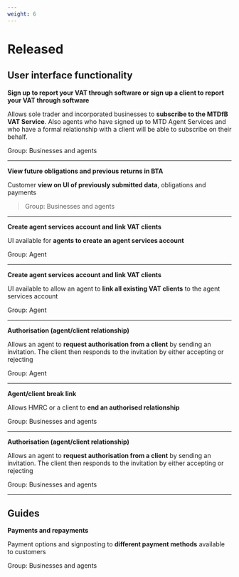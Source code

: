 ```yaml
---
weight: 6
---
```


# Released

## User interface functionality

**Sign up to report your VAT through software or sign up a client to report your VAT through software**

Allows sole trader and incorporated businesses to **subscribe to the MTDfB VAT Service**. Also agents who have signed up to MTD Agent Services and who have a formal relationship with a client will be able to subscribe on their behalf.

Group: Businesses and agents

<hr class="govuk-section-break govuk-section-break--xl govuk-section-break--visible">

**View future obligations and previous returns in BTA**

Customer **view on UI of previously submitted data**, obligations and payments

> Group: Businesses and agents

***

**Create agent services account and link VAT clients**

UI available for **agents to create an agent services account**

Group: Agent
***

**Create agent services account and link VAT clients**

UI available to allow an agent to **link all existing VAT clients** to the agent services account

Group: Agent
***

**Authorisation (agent/client relationship)**

Allows an agent to **request authorisation from a client** by sending an invitation. The client then responds to the invitation by either accepting or rejecting

Group: Agent
***

**Agent/client break link**

Allows HMRC or a client to **end an authorised relationship**

Group: Businesses and agents
***

**Authorisation (agent/client relationship)**

Allows an agent to **request authorisation from a client** by sending an invitation. The client then responds to the invitation by either accepting or rejecting

Group: Businesses and agents
***


## Guides

**Payments and repayments**

Payment options and signposting to **different payment methods** available to customers

Group: Businesses and agents
